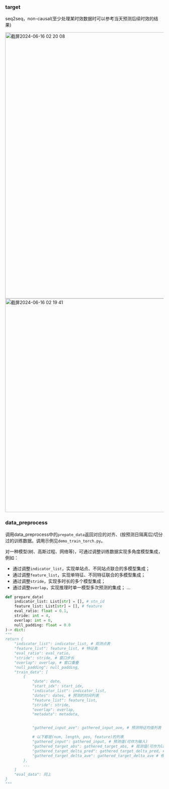 ### target

seq2seq，non-causal(至少处理某时效数据时可以参考当天预测后续时效的结果)

<img width="843" alt="截屏2024-06-16 02 20 08" src="https://github.com/hobeter/tz_/assets/55823642/28482973-e5b5-446d-b9f9-dab13f534712">
<img width="677" alt="截屏2024-06-16 02 19 41" src="https://github.com/hobeter/tz_/assets/55823642/1628c6f8-e98f-4847-8151-128c5c907c1f">


### data_preprocess

调用data_preprocess中的`prepate_data`返回对应的对齐、(按预测日隔离后)切分过的训练数据。调用示例见`demo_train_torch.py`。

对一种模型(树、高斯过程、网络等)，可通过调整训练数据实现多角度模型集成，例如：

- 通过调整`indicator_list`，实现单站点、不同站点联合的多模型集成；
- 通过调整`feature_list`，实现单特征、不同特征联合的多模型集成；
- 通过调整`stride`，实现多时长的多个模型集成；
- 通过调整`overlap`，实现推理时单一模型多次预测的集成；
...

```python
def prepare_data(
    indicator_list: List[str] = [], # stn_id
    feature_list: List[str] = [], # feature
    eval_ratio: float = 0.1,
    stride: int = 4,
    overlap: int = 0,
    null_padding: float = 0.0
)-> dict:
"""
return {
    "indicator_list": indicator_list, # 观测点表
    "feature_list": feature_list, # 特征表
    "eval_ratio": eval_ratio,
    "stride": stride, # 窗口步长
    "overlap": overlap, # 窗口重叠
    "null_padding": null_padding,
    "train_data": [
        {   
            "date": date,
            "start_idx": start_idx,
            "indicator_list": indicator_list,
            "dates": dates, # 预测的时间列表
            "feature_list": feature_list,
            "stride": stride,
            "overlap": overlap,
            "metadata": metadata,


            "gathered_input_ave": gathered_input_ave, # 预测特征均值列表 (feature)

            # 以下都是(num, length, pos, feature)的列表
            "gathered_input": gathered_input, # 预测值(可作为输入)
            "gathered_target_abs": gathered_target_abs, # 观测值(可作为label)
            "gathered_target_delta_pred": gathered_target_delta_pred, # 修正数值(相对于预测值)(可作为label)
            "gathered_target_delta_ave": gathered_target_delta_ave # 修正数值(相对于均值)(可作为label)
        },
        ...
    ]
    "eval_data": 同上
}
"""
```
